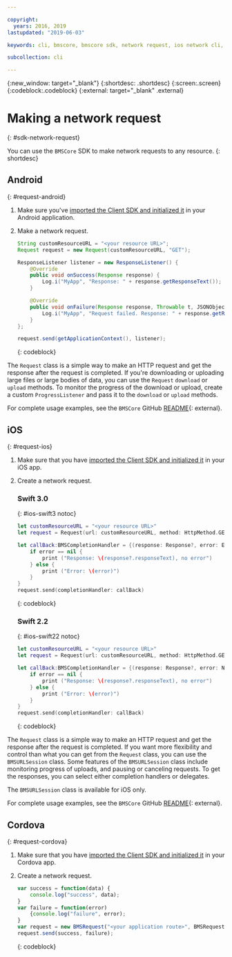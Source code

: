 ```yaml
---

copyright:
  years: 2016, 2019
lastupdated: "2019-06-03"

keywords: cli, bmscore, bmscore sdk, network request, ios network cli, android network cli, cordova network cli, mobile network request, mobile cli

subcollection: cli

---
```


{:new_window: target="_blank"}
{:shortdesc: .shortdesc}
{:screen:.screen}
{:codeblock:.codeblock}
{:external: target="_blank" .external}

# Making a network request
{: #sdk-network-request}

You can use the `BMSCore` SDK to make network requests to any resource.
{: shortdesc}

## Android
{: #request-android}

1. Make sure you've [imported the Client SDK and initialized it](/docs/cli/sdk?topic=cli-sdk_BMSClient#init-BMSClient-android) in your Android application.

2. Make a network request.

	```Java
	String customResourceURL = "<your resource URL>";
	Request request = new Request(customResourceURL, "GET");

	ResponseListener listener = new ResponseListener() {
		@Override
		public void onSuccess(Response response) {
			Log.i("MyApp", "Response: " + response.getResponseText());
		}

		@Override
		public void onFailure(Response response, Throwable t, JSONObject extendedInfo) {
			Log.i("MyApp", "Request failed. Response: " + response.getResponseText() + ". Error: " + t.getLocalizedMessage());
		}
	};

	request.send(getApplicationContext(), listener);
	```
	{: codeblock}

The `Request` class is a simple way to make an HTTP request and get the response after the request is completed. If you're downloading or uploading large files or large bodies of data, you can use the `Request` `download` or `upload` methods. To monitor the progress of the download or upload, create a custom `ProgressListener` and pass it to the `download` or `upload` methods.

For complete usage examples, see the `BMSCore` GitHub [README](https://github.com/ibm-bluemix-mobile-services/bms-clientsdk-android-core){: external}.


## iOS
{: #request-ios}

1. Make sure that you have [imported the Client SDK and initialized it](/docs/cli/sdk?topic=cli-sdk_BMSClient#init-BMSClient-ios) in your iOS app.

2. Create a network request.

	### Swift 3.0
	{: #ios-swift3 notoc}

	```Swift
	let customResourceURL = "<your resource URL>"
	let request = Request(url: customResourceURL, method: HttpMethod.GET)

	let callBack:BMSCompletionHandler = {(response: Response?, error: Error?) in
		if error == nil {
			print ("Response: \(response?.responseText), no error")
		} else {
			print ("Error: \(error)")
		}
	}
	request.send(completionHandler: callBack)
	```
	{: codeblock}

	### Swift 2.2
	{: #ios-swift22 notoc}

	```Swift
	let customResourceURL = "<your resource URL>"
	let request = Request(url: customResourceURL, method: HttpMethod.GET)

	let callBack:BMSCompletionHandler = {(response: Response?, error: NSError?) in
		if error == nil {
			print ("Response: \(response?.responseText), no error")
		} else {
			print ("Error: \(error)")
		}
	}
	request.send(completionHandler: callBack)
	```
	{: codeblock}

The `Request` class is a simple way to make an HTTP request and get the response after the request is completed. If you want more flexibility and control than what you can get from the `Request` class, you can use the `BMSURLSession` class. Some features of the `BMSURLSession` class include monitoring progress of uploads, and pausing or canceling requests. To get the responses, you can select either completion handlers or delegates.

The `BMSURLSession` class is available for iOS only.

For complete usage examples, see the `BMSCore` GitHub [README](https://github.com/ibm-bluemix-mobile-services/bms-clientsdk-swift-core){: external}.

## Cordova
{: #request-cordova}

1. Make sure that you have [imported the Client SDK and initialized it](/docs/cli/sdk?topic=cli-sdk_BMSClient#init-BMSClient-cordova) in your Cordova app.

2. Create a network request.

	```Javascript
	var success = function(data) {
		console.log("success", data);
	}
	var failure = function(error)
		{console.log("failure", error);
	}
	var request = new BMSRequest("<your application route>", BMSRequest.GET);
	request.send(success, failure);
	```
	{: codeblock}
